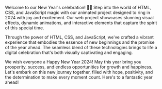 Welcome to our New Year's celebration! 🎉✨ Step into the world of HTML, CSS, and JavaScript magic with our animated project designed to ring in 2024 with joy and excitement. Our web project showcases stunning visual effects, dynamic animations, and interactive elements that capture the spirit of this special time.

Through the power of HTML, CSS, and JavaScript, we've crafted a vibrant experience that embodies the essence of new beginnings and the promise of the year ahead. The seamless blend of these technologies brings to life a digital celebration that's both visually captivating and engaging.

We wish everyone a Happy New Year 2024! May this year bring you prosperity, success, and endless opportunities for growth and happiness. Let's embark on this new journey together, filled with hope, positivity, and the determination to make every moment count. Here's to a fantastic year ahead!

